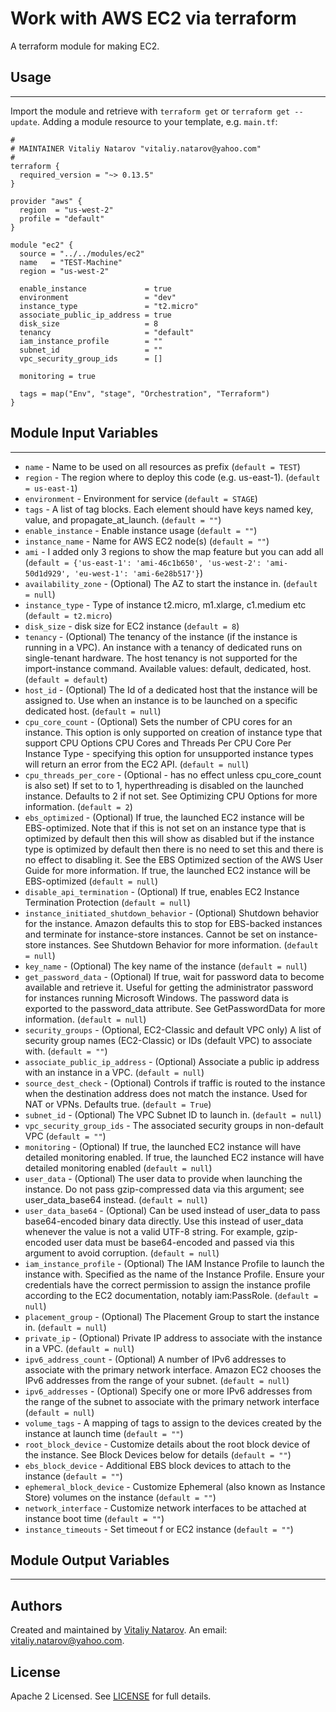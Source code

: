 # Work with AWS EC2 via terraform

A terraform module for making EC2.


## Usage
----------------------
Import the module and retrieve with ```terraform get``` or ```terraform get --update```. Adding a module resource to your template, e.g. `main.tf`:

```
#
# MAINTAINER Vitaliy Natarov "vitaliy.natarov@yahoo.com"
#
terraform {
  required_version = "~> 0.13.5"
}

provider "aws" {
  region  = "us-west-2"
  profile = "default"
}

module "ec2" {
  source = "../../modules/ec2"
  name   = "TEST-Machine"
  region = "us-west-2"

  enable_instance             = true
  environment                 = "dev"
  instance_type               = "t2.micro"
  associate_public_ip_address = true
  disk_size                   = 8
  tenancy                     = "default"
  iam_instance_profile        = ""
  subnet_id                   = ""
  vpc_security_group_ids      = []

  monitoring = true

  tags = map("Env", "stage", "Orchestration", "Terraform")
}
```

## Module Input Variables
----------------------
- `name` - Name to be used on all resources as prefix (`default = TEST`)
- `region` - The region where to deploy this code (e.g. us-east-1). (`default = us-east-1`)
- `environment` - Environment for service (`default = STAGE`)
- `tags` - A list of tag blocks. Each element should have keys named key, value, and propagate_at_launch. (`default = ""`)
- `enable_instance` - Enable instance usage (`default = ""`)
- `instance_name` - Name for AWS EC2 node(s) (`default = ""`)
- `ami` - I added only 3 regions to show the map feature but you can add all (`default = {'us-east-1': 'ami-46c1b650', 'us-west-2': 'ami-50d1d929', 'eu-west-1': 'ami-6e28b517'}`)
- `availability_zone` - (Optional) The AZ to start the instance in. (`default = null`)
- `instance_type` - Type of instance t2.micro, m1.xlarge, c1.medium etc (`default = t2.micro`)
- `disk_size` - disk size for EC2 instance (`default = 8`)
- `tenancy` - (Optional) The tenancy of the instance (if the instance is running in a VPC). An instance with a tenancy of dedicated runs on single-tenant hardware. The host tenancy is not supported for the import-instance command. Available values: default, dedicated, host. (`default = default`)
- `host_id` - (Optional) The Id of a dedicated host that the instance will be assigned to. Use when an instance is to be launched on a specific dedicated host. (`default = null`)
- `cpu_core_count` - (Optional) Sets the number of CPU cores for an instance. This option is only supported on creation of instance type that support CPU Options CPU Cores and Threads Per CPU Core Per Instance Type - specifying this option for unsupported instance types will return an error from the EC2 API. (`default = null`)
- `cpu_threads_per_core` - (Optional - has no effect unless cpu_core_count is also set) If set to to 1, hyperthreading is disabled on the launched instance. Defaults to 2 if not set. See Optimizing CPU Options for more information. (`default = 2`)
- `ebs_optimized` - (Optional) If true, the launched EC2 instance will be EBS-optimized. Note that if this is not set on an instance type that is optimized by default then this will show as disabled but if the instance type is optimized by default then there is no need to set this and there is no effect to disabling it. See the EBS Optimized section of the AWS User Guide for more information. If true, the launched EC2 instance will be EBS-optimized (`default = null`)
- `disable_api_termination` -  (Optional) If true, enables EC2 Instance Termination Protection (`default = null`)
- `instance_initiated_shutdown_behavior` - (Optional) Shutdown behavior for the instance. Amazon defaults this to stop for EBS-backed instances and terminate for instance-store instances. Cannot be set on instance-store instances. See Shutdown Behavior for more information. (`default = null`)
- `key_name` - (Optional) The key name of the instance (`default = null`)
- `get_password_data` - (Optional) If true, wait for password data to become available and retrieve it. Useful for getting the administrator password for instances running Microsoft Windows. The password data is exported to the password_data attribute. See GetPasswordData for more information. (`default = null`)
- `security_groups` - (Optional, EC2-Classic and default VPC only) A list of security group names (EC2-Classic) or IDs (default VPC) to associate with. (`default = ""`)
- `associate_public_ip_address` - (Optional) Associate a public ip address with an instance in a VPC. (`default = null`)
- `source_dest_check` - (Optional) Controls if traffic is routed to the instance when the destination address does not match the instance. Used for NAT or VPNs. Defaults true. (`default = True`)
- `subnet_id` - (Optional) The VPC Subnet ID to launch in. (`default = null`)
- `vpc_security_group_ids` - The associated security groups in non-default VPC (`default = ""`)
- `monitoring` - (Optional) If true, the launched EC2 instance will have detailed monitoring enabled. If true, the launched EC2 instance will have detailed monitoring enabled (`default = null`)
- `user_data` - (Optional) The user data to provide when launching the instance. Do not pass gzip-compressed data via this argument; see user_data_base64 instead. (`default = null`)
- `user_data_base64` - (Optional) Can be used instead of user_data to pass base64-encoded binary data directly. Use this instead of user_data whenever the value is not a valid UTF-8 string. For example, gzip-encoded user data must be base64-encoded and passed via this argument to avoid corruption. (`default = null`)
- `iam_instance_profile` - (Optional) The IAM Instance Profile to launch the instance with. Specified as the name of the Instance Profile. Ensure your credentials have the correct permission to assign the instance profile according to the EC2 documentation, notably iam:PassRole. (`default = null`)
- `placement_group` - (Optional) The Placement Group to start the instance in. (`default = null`)
- `private_ip` - (Optional) Private IP address to associate with the instance in a VPC. (`default = null`)
- `ipv6_address_count` - (Optional) A number of IPv6 addresses to associate with the primary network interface. Amazon EC2 chooses the IPv6 addresses from the range of your subnet. (`default = null`)
- `ipv6_addresses` - (Optional) Specify one or more IPv6 addresses from the range of the subnet to associate with the primary network interface (`default = null`)
- `volume_tags` - A mapping of tags to assign to the devices created by the instance at launch time (`default = ""`)
- `root_block_device` - Customize details about the root block device of the instance. See Block Devices below for details (`default = ""`)
- `ebs_block_device` - Additional EBS block devices to attach to the instance (`default = ""`)
- `ephemeral_block_device` - Customize Ephemeral (also known as Instance Store) volumes on the instance (`default = ""`)
- `network_interface` - Customize network interfaces to be attached at instance boot time (`default = ""`)
- `instance_timeouts` - Set timeout f or EC2 instance (`default = ""`)

## Module Output Variables
----------------------


## Authors

Created and maintained by [Vitaliy Natarov](https://github.com/SebastianUA). An email: [vitaliy.natarov@yahoo.com](vitaliy.natarov@yahoo.com).

## License

Apache 2 Licensed. See [LICENSE](https://github.com/SebastianUA/terraform/blob/master/LICENSE) for full details.
